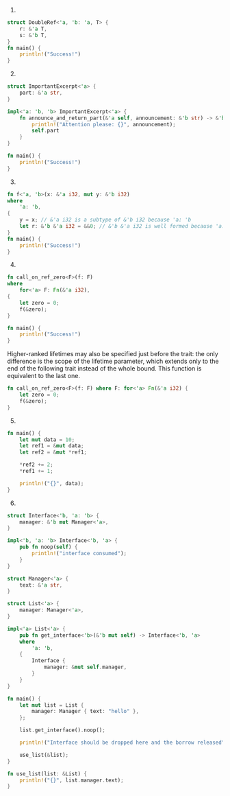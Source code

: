 1.

```rust
struct DoubleRef<'a, 'b: 'a, T> {
    r: &'a T,
    s: &'b T,
}
fn main() {
    println!("Success!")
}
```

2.

```rust
struct ImportantExcerpt<'a> {
    part: &'a str,
}

impl<'a: 'b, 'b> ImportantExcerpt<'a> {
    fn announce_and_return_part(&'a self, announcement: &'b str) -> &'b str {
        println!("Attention please: {}", announcement);
        self.part
    }
}

fn main() {
    println!("Success!")
}
```

3.

```rust
fn f<'a, 'b>(x: &'a i32, mut y: &'b i32)
where
    'a: 'b,
{
    y = x; // &'a i32 is a subtype of &'b i32 because 'a: 'b
    let r: &'b &'a i32 = &&0; // &'b &'a i32 is well formed because 'a: 'b
}
fn main() {
    println!("Success!")
}
```

4.

```rust
fn call_on_ref_zero<F>(f: F)
where
    for<'a> F: Fn(&'a i32),
{
    let zero = 0;
    f(&zero);
}

fn main() {
    println!("Success!")
}
```

Higher-ranked lifetimes may also be specified just before the trait: the only difference is the scope of the lifetime
parameter, which extends only to the end of the following trait instead of the whole bound. This function is equivalent
to the last one.

```rust
fn call_on_ref_zero<F>(f: F) where F: for<'a> Fn(&'a i32) {
    let zero = 0;
    f(&zero);
}
```

5.

```rust
fn main() {
    let mut data = 10;
    let ref1 = &mut data;
    let ref2 = &mut *ref1;

    *ref2 += 2;
    *ref1 += 1;

    println!("{}", data);
}
```

6.

```rust
struct Interface<'b, 'a: 'b> {
    manager: &'b mut Manager<'a>,
}

impl<'b, 'a: 'b> Interface<'b, 'a> {
    pub fn noop(self) {
        println!("interface consumed");
    }
}

struct Manager<'a> {
    text: &'a str,
}

struct List<'a> {
    manager: Manager<'a>,
}

impl<'a> List<'a> {
    pub fn get_interface<'b>(&'b mut self) -> Interface<'b, 'a>
    where
        'a: 'b,
    {
        Interface {
            manager: &mut self.manager,
        }
    }
}

fn main() {
    let mut list = List {
        manager: Manager { text: "hello" },
    };

    list.get_interface().noop();

    println!("Interface should be dropped here and the borrow released");

    use_list(&list);
}

fn use_list(list: &List) {
    println!("{}", list.manager.text);
}
```
